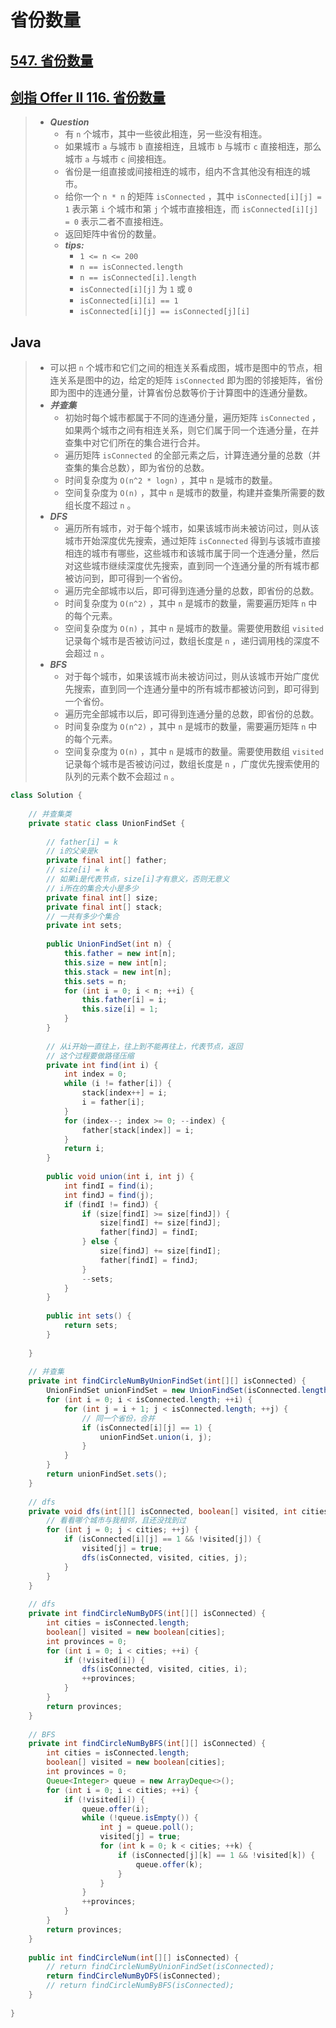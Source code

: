 # 省份数量

## [547. 省份数量](https://leetcode.cn/problems/number-of-provinces/)

## [剑指 Offer II 116. 省份数量](https://leetcode.cn/problems/bLyHh0/)

> - ***Question***
>   - 有 `n` 个城市，其中一些彼此相连，另一些没有相连。
>   - 如果城市 `a` 与城市 `b` 直接相连，且城市 `b` 与城市 `c` 直接相连，那么城市 `a` 与城市 `c` 间接相连。
>   - 省份是一组直接或间接相连的城市，组内不含其他没有相连的城市。
>   - 给你一个 `n * n` 的矩阵 `isConnected` ，其中 `isConnected[i][j] = 1` 表示第 `i` 个城市和第 `j` 个城市直接相连，而 `isConnected[i][j] = 0` 表示二者不直接相连。
>   - 返回矩阵中省份的数量。
>   - ***tips:***
>     - `1 <= n <= 200`
>     - `n == isConnected.length`
>     - `n == isConnected[i].length`
>     - `isConnected[i][j]` 为 `1` 或 `0`
>     - `isConnected[i][i] == 1`
>     - `isConnected[i][j] == isConnected[j][i]`

## Java

> - 可以把 `n` 个城市和它们之间的相连关系看成图，城市是图中的节点，相连关系是图中的边，给定的矩阵 `isConnected` 即为图的邻接矩阵，省份即为图中的连通分量，计算省份总数等价于计算图中的连通分量数。
> - ***并查集***
>   - 初始时每个城市都属于不同的连通分量，遍历矩阵 `isConnected` ，如果两个城市之间有相连关系，则它们属于同一个连通分量，在并查集中对它们所在的集合进行合并。
>   - 遍历矩阵 `isConnected` 的全部元素之后，计算连通分量的总数（并查集的集合总数），即为省份的总数。
>   - 时间复杂度为 `O(n^2 * logn)` ，其中 `n` 是城市的数量。
>   - 空间复杂度为 `O(n)` ，其中 `n` 是城市的数量，构建并查集所需要的数组长度不超过 `n` 。
> - ***DFS***
>   - 遍历所有城市，对于每个城市，如果该城市尚未被访问过，则从该城市开始深度优先搜索，通过矩阵 `isConnected` 得到与该城市直接相连的城市有哪些，这些城市和该城市属于同一个连通分量，然后对这些城市继续深度优先搜索，直到同一个连通分量的所有城市都被访问到，即可得到一个省份。
>   - 遍历完全部城市以后，即可得到连通分量的总数，即省份的总数。
>   - 时间复杂度为 `O(n^2)` ，其中 `n` 是城市的数量，需要遍历矩阵 `n` 中的每个元素。
>   - 空间复杂度为 `O(n)` ，其中 `n` 是城市的数量。需要使用数组 `visited` 记录每个城市是否被访问过，数组长度是 `n` ，递归调用栈的深度不会超过 `n` 。
> - ***BFS***
>   - 对于每个城市，如果该城市尚未被访问过，则从该城市开始广度优先搜索，直到同一个连通分量中的所有城市都被访问到，即可得到一个省份。
>   - 遍历完全部城市以后，即可得到连通分量的总数，即省份的总数。
>   - 时间复杂度为 `O(n^2)` ，其中 `n` 是城市的数量，需要遍历矩阵 `n` 中的每个元素。
>   - 空间复杂度为 `O(n)` ，其中 `n` 是城市的数量。需要使用数组 `visited` 记录每个城市是否被访问过，数组长度是 `n` ，广度优先搜索使用的队列的元素个数不会超过 `n` 。

```java
class Solution {
    
    // 并查集类
    private static class UnionFindSet {
        
        // father[i] = k
        // i的父亲是k
        private final int[] father;
        // size[i] = k
        // 如果i是代表节点，size[i]才有意义，否则无意义
        // i所在的集合大小是多少
        private final int[] size;
        private final int[] stack;
        // 一共有多少个集合
        private int sets;
        
        public UnionFindSet(int n) {
            this.father = new int[n];
            this.size = new int[n];
            this.stack = new int[n];
            this.sets = n;
            for (int i = 0; i < n; ++i) {
                this.father[i] = i;
                this.size[i] = 1;
            }
        }
        
        // 从i开始一直往上，往上到不能再往上，代表节点，返回
        // 这个过程要做路径压缩
        private int find(int i) {
            int index = 0;
            while (i != father[i]) {
                stack[index++] = i;
                i = father[i];
            }
            for (index--; index >= 0; --index) {
                father[stack[index]] = i;
            }
            return i;
        }
        
        public void union(int i, int j) {
            int findI = find(i);
            int findJ = find(j);
            if (findI != findJ) {
                if (size[findI] >= size[findJ]) {
                    size[findI] += size[findJ];
                    father[findJ] = findI;
                } else {
                    size[findJ] += size[findI];
                    father[findI] = findJ;
                }
                --sets;
            }
        }
        
        public int sets() {
            return sets;
        }
        
    }
    
    // 并查集
    private int findCircleNumByUnionFindSet(int[][] isConnected) {
        UnionFindSet unionFindSet = new UnionFindSet(isConnected.length);
        for (int i = 0; i < isConnected.length; ++i) {
            for (int j = i + 1; j < isConnected.length; ++j) {
                // 同一个省份，合并
                if (isConnected[i][j] == 1) {
                    unionFindSet.union(i, j);
                }
            }
        }
        return unionFindSet.sets();
    }
    
    // dfs
    private void dfs(int[][] isConnected, boolean[] visited, int cities, int i) {
        // 看看哪个城市与我相邻，且还没找到过
        for (int j = 0; j < cities; ++j) {
            if (isConnected[i][j] == 1 && !visited[j]) {
                visited[j] = true;
                dfs(isConnected, visited, cities, j);
            }
        }
    }
    
    // dfs
    private int findCircleNumByDFS(int[][] isConnected) {
        int cities = isConnected.length;
        boolean[] visited = new boolean[cities];
        int provinces = 0;
        for (int i = 0; i < cities; ++i) {
            if (!visited[i]) {
                dfs(isConnected, visited, cities, i);
                ++provinces;
            }
        }
        return provinces;
    }
    
    // BFS
    private int findCircleNumByBFS(int[][] isConnected) {
        int cities = isConnected.length;
        boolean[] visited = new boolean[cities];
        int provinces = 0;
        Queue<Integer> queue = new ArrayDeque<>();
        for (int i = 0; i < cities; ++i) {
            if (!visited[i]) {
                queue.offer(i);
                while (!queue.isEmpty()) {
                    int j = queue.poll();
                    visited[j] = true;
                    for (int k = 0; k < cities; ++k) {
                        if (isConnected[j][k] == 1 && !visited[k]) {
                            queue.offer(k);
                        }
                    }
                }
                ++provinces;
            }
        }
        return provinces;
    }
    
    public int findCircleNum(int[][] isConnected) {
        // return findCircleNumByUnionFindSet(isConnected);
        return findCircleNumByDFS(isConnected);
        // return findCircleNumByBFS(isConnected);
    }
    
}
```
